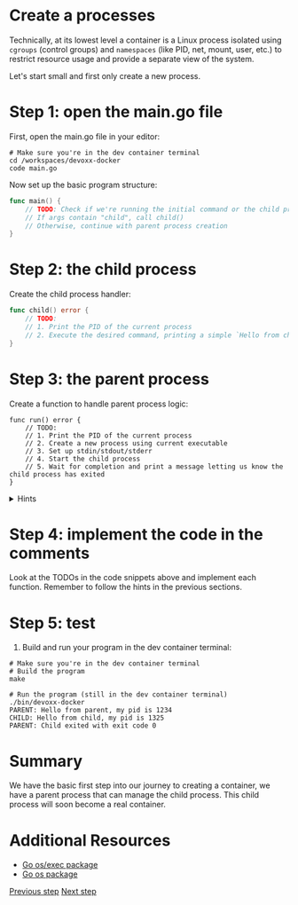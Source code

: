 # Create a processes

Technically, at its lowest level a container is a Linux process isolated using
`cgroups` (control groups) and `namespaces` (like PID, net, mount, user, etc.)
to restrict resource usage and provide a separate view of the system.

Let's start small and first only create a new process.

# Step 1: open the main.go file

First, open the main.go file in your editor:

```console
# Make sure you're in the dev container terminal
cd /workspaces/devoxx-docker
code main.go
```

Now set up the basic program structure:

```go
func main() {
	// TODO: Check if we're running the initial command or the child process
	// If args contain "child", call child()
	// Otherwise, continue with parent process creation
}
```

# Step 2: the child process

Create the child process handler:

```go
func child() error {
	// TODO:
	// 1. Print the PID of the current process
	// 2. Execute the desired command, printing a simple `Hello from child` is enough for now
}
```

# Step 3: the parent process

Create a function to handle parent process logic:

```golang
func run() error {
	// TODO:
	// 1. Print the PID of the current process
	// 2. Create a new process using current executable
	// 3. Set up stdin/stdout/stderr
	// 4. Start the child process
	// 5. Wait for completion and print a message letting us know the child process has exited
}
```

<details>
<summary>Hints</summary>

- Use `os.Getpid()` to get the pid of the current process
- Use `/proc/self/exe` to re-execute the same process
- Use `os.Args` to detect if running as child
- Use `cmd.Start()` and `cmd.Wait()` for better process control
- To hook up stdin/stdout/stderr correctly, use:
  - `cmd.Stdin = os.Stdin`
  - `cmd.Stdout = os.Stdout`
  - `cmd.Stderr = os.Stderr`
    This allows interactive commands to work properly.

</details>

# Step 4: implement the code in the comments

Look at the TODOs in the code snippets above and implement each function. Remember to follow the hints in the previous sections.

# Step 5: test

1. Build and run your program in the dev container terminal:

```console
# Make sure you're in the dev container terminal
# Build the program
make

# Run the program (still in the dev container terminal)
./bin/devoxx-docker
PARENT: Hello from parent, my pid is 1234
CHILD: Hello from child, my pid is 1325
PARENT: Child exited with exit code 0
```

# Summary

We have the basic first step into our journey to creating a container, we have a
parent process that can manage the child process. This child process will soon
become a real container.

# Additional Resources

- [Go os/exec package](https://pkg.go.dev/os/exec)
- [Go os package](https://pkg.go.dev/os)

[Previous step](./01-intro.md) [Next step](./03-namespace-isolation.md)
